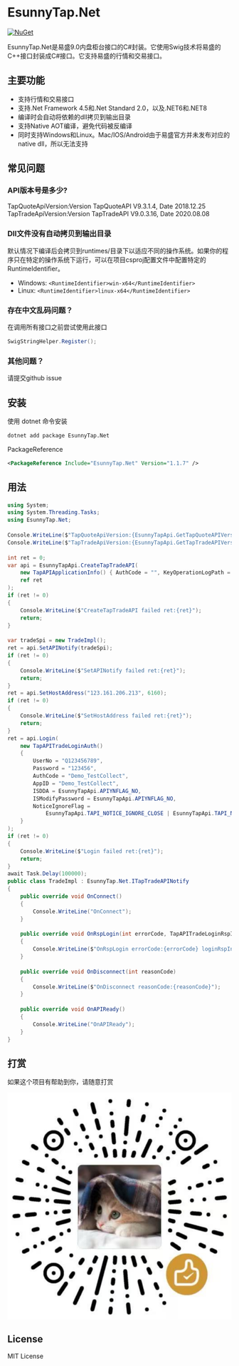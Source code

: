# EsunnyTap.Net

[![NuGet](https://img.shields.io/nuget/v/EsunnyTap.Net.svg)](https://www.nuget.org/packages/EsunnyTap.Net)

EsunnyTap.Net是易盛9.0内盘柜台接口的C#封装。它使用Swig技术将易盛的C++接口封装成C#接口。它支持易盛的行情和交易接口。

## 主要功能

- 支持行情和交易接口
- 支持.Net Framework 4.5和.Net Standard 2.0，以及.NET6和.NET8
- 编译时会自动将依赖的dll拷贝到输出目录
- 支持Native AOT编译，避免代码被反编译
- 同时支持Windows和Linux。Mac/IOS/Android由于易盛官方并未发布对应的native dll，所以无法支持

## 常见问题

### API版本号是多少?

TapQuoteApiVersion:Version TapQuoteAPI V9.3.1.4, Date 2018.12.25
TapTradeApiVersion:Version TapTradeAPI V9.0.3.16, Date 2020.08.08

### Dll文件没有自动拷贝到输出目录

默认情况下编译后会拷贝到runtimes/目录下以适应不同的操作系统。如果你的程序只在特定的操作系统下运行，可以在项目csproj配置文件中配置特定的RuntimeIdentifier。
- Windows: `<RuntimeIdentifier>win-x64</RuntimeIdentifier>`
- Linux: `<RuntimeIdentifier>linux-x64</RuntimeIdentifier>`

### 存在中文乱码问题？

在调用所有接口之前尝试使用此接口

```csharp
SwigStringHelper.Register();
```

### 其他问题？

请提交github issue

## 安装

使用 dotnet 命令安装

```bash
dotnet add package EsunnyTap.Net
```

PackageReference

```xml
<PackageReference Include="EsunnyTap.Net" Version="1.1.7" />
```

## 用法

```csharp
using System;
using System.Threading.Tasks;
using EsunnyTap.Net;

Console.WriteLine($"TapQuoteApiVersion:{EsunnyTapApi.GetTapQuoteAPIVersion()}");
Console.WriteLine($"TapTradeApiVersion:{EsunnyTapApi.GetTapTradeAPIVersion()}");

int ret = 0;
var api = EsunnyTapApi.CreateTapTradeAPI(
    new TapAPIApplicationInfo() { AuthCode = "", KeyOperationLogPath = "" },
    ref ret
);
if (ret != 0)
{
    Console.WriteLine($"CreateTapTradeAPI failed ret:{ret}");
    return;
}

var tradeSpi = new TradeImpl();
ret = api.SetAPINotify(tradeSpi);
if (ret != 0)
{
    Console.WriteLine($"SetAPINotify failed ret:{ret}");
    return;
}
ret = api.SetHostAddress("123.161.206.213", 6160);
if (ret != 0)
{
    Console.WriteLine($"SetHostAddress failed ret:{ret}");
    return;
}
ret = api.Login(
    new TapAPITradeLoginAuth()
    {
        UserNo = "Q123456789",
        Password = "123456",
        AuthCode = "Demo_TestCollect",
        AppID = "Demo_TestCollect",
        ISDDA = EsunnyTapApi.APIYNFLAG_NO,
        ISModifyPassword = EsunnyTapApi.APIYNFLAG_NO,
        NoticeIgnoreFlag =
            EsunnyTapApi.TAPI_NOTICE_IGNORE_CLOSE | EsunnyTapApi.TAPI_NOTICE_IGNORE_POSITIONPROFIT,
    }
);
if (ret != 0)
{
    Console.WriteLine($"Login failed ret:{ret}");
    return;
}
await Task.Delay(100000);
public class TradeImpl : EsunnyTap.Net.ITapTradeAPINotify
{
    public override void OnConnect()
    {
        Console.WriteLine("OnConnect");
    }

    public override void OnRspLogin(int errorCode, TapAPITradeLoginRspInfo loginRspInfo)
    {
        Console.WriteLine($"OnRspLogin errorCode:{errorCode} loginRspInfo:{loginRspInfo}");
    }

    public override void OnDisconnect(int reasonCode)
    {
        Console.WriteLine($"OnDisconnect reasonCode:{reasonCode}");
    }

    public override void OnAPIReady()
    {
        Console.WriteLine("OnAPIReady");
    }
}

```

## 打赏

如果这个项目有帮助到你，请随意打赏

![img.png](img.png)

## License

MIT License